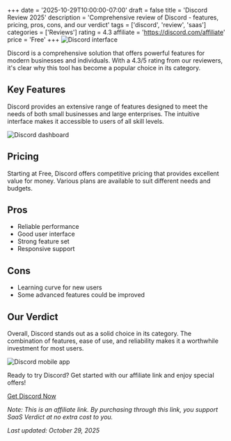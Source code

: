 ﻿+++
date = '2025-10-29T10:00:00-07:00'
draft = false
title = 'Discord Review 2025'
description = 'Comprehensive review of Discord - features, pricing, pros, cons, and our verdict'
tags = ['discord', 'review', 'saas']
categories = ['Reviews']
rating = 4.3
affiliate = 'https://discord.com/affiliate'
price = 'Free'
+++
![Discord interface](/images/discord-1.jpg)

Discord is a comprehensive solution that offers powerful features for modern businesses and individuals. With a 4.3/5 rating from our reviewers, it's clear why this tool has become a popular choice in its category.

## Key Features

Discord provides an extensive range of features designed to meet the needs of both small businesses and large enterprises. The intuitive interface makes it accessible to users of all skill levels.

![Discord dashboard](/images/discord-2.jpg)

## Pricing

Starting at Free, Discord offers competitive pricing that provides excellent value for money. Various plans are available to suit different needs and budgets.

## Pros

- Reliable performance
- Good user interface
- Strong feature set
- Responsive support


## Cons

- Learning curve for new users
- Some advanced features could be improved


## Our Verdict

Overall, Discord stands out as a solid choice in its category. The combination of features, ease of use, and reliability makes it a worthwhile investment for most users.

![Discord mobile app](/images/discord-3.jpg)

Ready to try Discord? Get started with our affiliate link and enjoy special offers!

[Get Discord Now](https://discord.com/affiliate)

*Note: This is an affiliate link. By purchasing through this link, you support SaaS Verdict at no extra cost to you.*

*Last updated: October 29, 2025*
